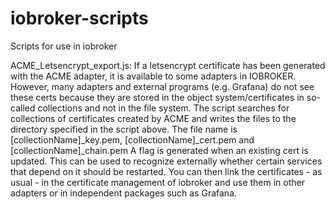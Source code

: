 # iobroker-scripts
Scripts for use in iobroker

ACME_Letsencrypt_export.js: 
If a letsencrypt certificate has been generated with the ACME adapter, it is available to some adapters in IOBROKER.
However, many adapters and external programs (e.g. Grafana) do not see these certs because they are stored in the object system/certificates in so-called 
collections and not in the file system.
The script searches for collections of certificates created by ACME and writes the files to the directory specified in the script above.
The file name is [collectionName]_key.pem, [collectionName]_cert.pem and [collectionName]_chain.pem 
A flag is generated when an existing cert is updated. This can be used to recognize externally whether certain services that depend on it should be restarted. 
You can then link the certificates - as usual - in the certificate management of iobroker and use them in other adapters or in independent packages such as Grafana.
